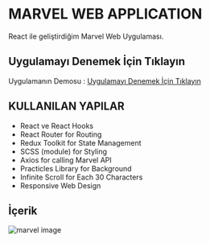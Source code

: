 # MARVEL WEB APPLICATION

React ile geliştirdiğim Marvel Web Uygulaması.

## Uygulamayı Denemek İçin Tıklayın

Uygulamanın Demosu : [Uygulamayı Denemek İçin Tıklayın](https://marvelwebapplication.netlify.app/)

## KULLANILAN YAPILAR

* React ve React Hooks
* React Router for Routing
* Redux Toolkit for State Management
* SCSS (module) for Styling
* Axios for calling Marvel API
* Practicles Library for Background
* Infinite Scroll for Each 30 Characters
* Responsive Web Design

## İçerik

![marvel image](https://user-images.githubusercontent.com/98098019/187828347-50cce926-35f8-4631-997b-ceab8aa92971.png)
